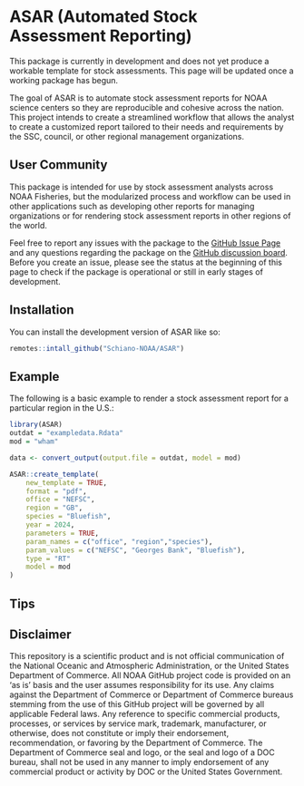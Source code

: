 
# ASAR (Automated Stock Assessment Reporting)

<!-- badges: start -->
<!-- badges: end -->

This package is currently in development and does not yet produce a workable template for stock assessments. This page will be updated once a working package has begun.

The goal of ASAR is to automate stock assessment reports for NOAA science centers so they are reproducible and cohesive across the nation. This project intends to create a streamlined workflow that allows the analyst to create a customized report tailored to their needs and requirements by the SSC, council, or other regional management organizations. 

## User Community

This package is intended for use by stock assessment analysts across NOAA Fisheries, but the modularized process and workflow can be used in other applications such as developing other reports for managing organizations or for rendering stock assessment reports in other regions of the world.

Feel free to report any issues with the package to the [GitHub Issue Page](https://github.com/Schiano-NOAA/ASAR/issues) and any questions regarding the package on the [GitHub discussion board](https://github.com/Schiano-NOAA/ASAR/discussions). Before you create an issue, please see the status at the beginning of this page to check if the package is operational or still in early stages of development.

## Installation

You can install the development version of ASAR like so:

``` r
remotes::intall_github("Schiano-NOAA/ASAR")
```

## Example

The following is a basic example to render a stock assessment report for a particular region in the U.S.:

``` r
library(ASAR)
outdat = "exampledata.Rdata"
mod = "wham"

data <- convert_output(output.file = outdat, model = mod)

ASAR::create_template(
    new_template = TRUE,
    format = "pdf",
    office = "NEFSC",
    region = "GB",
    species = "Bluefish",
    year = 2024,
    parameters = TRUE,
    param_names = c("office", "region","species"),
    param_values = c("NEFSC", "Georges Bank", "Bluefish"),
    type = "RT"
    model = mod
)
```
## Tips


## Disclaimer

This repository is a scientific product and is not official communication of the National Oceanic and Atmospheric Administration, or the United States Department of Commerce. All NOAA GitHub project code is provided on an ‘as is’ basis and the user assumes responsibility for its use. Any claims against the Department of Commerce or Department of Commerce bureaus stemming from the use of this GitHub project will be governed by all applicable Federal laws. Any reference to specific commercial products, processes, or services by service mark, trademark, manufacturer, or otherwise, does not constitute or imply their endorsement, recommendation, or favoring by the Department of Commerce. The Department of Commerce seal and logo, or the seal and logo of a DOC bureau, shall not be used in any manner to imply endorsement of any commercial product or activity by DOC or the United States Government.
